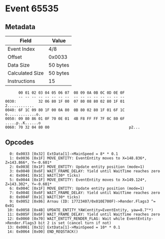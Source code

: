 # Event 65535

## Metadata

| Field           | Value    |
|-----------------|----------|
| Event Index     | 4/8      |
| Offset          | 0x0033   |
| Data Size       | 50 bytes |
| Calculated Size | 50 bytes |
| Instructions    | 15       |

```
      00 01 02 03 04 05 06 07  08 09 0A 0B 0C 0D 0E 0F
      -- -- -- -- -- -- -- --  -- -- -- -- -- -- -- --
0030:          32 06 80 1F 00  07 80 08 80 02 80 1F 01     2............
0040: 6F 1C 09 80 1F 00 0A 80  0B 80 02 80 1F 01 6F 1C  o.............o.
0050: 09 80 86 01 0F 70 0E 01  4B F8 FF FF 7F 0C 80 6F  .....p..K......o
0060: 70 32 04 80 00                                    p2...           
```

## Opcodes

```
  0: 0x0033 [0x32] ExtData[1]->MainSpeed = 8* * 0.1
  1: 0x0036 [0x1F] MOVE_ENTITY: EventEntity moves to X=148.836*, Z=143.866*, Y=-0.601*
  2: 0x003E [0x1F] MOVE_ENTITY: Update entity position (mode=1)
  3: 0x0040 [0x6F] WAIT_FRAME_DELAY: Yield until WaitTime reaches zero
  4: 0x0041 [0x1C] WAIT(30* ticks)
  5: 0x0044 [0x1F] MOVE_ENTITY: EventEntity moves to X=149.124*, Z=143.302*, Y=-0.601*
  6: 0x004C [0x1F] MOVE_ENTITY: Update entity position (mode=1)
  7: 0x004E [0x6F] WAIT_FRAME_DELAY: Yield until WaitTime reaches zero
  8: 0x004F [0x1C] WAIT(30* ticks)
  9: 0x0052 [0x86] Arnau (ID: 17723407/0x010E700F)->Render.Flags3 ^= 0x01
 10: 0x0058 [0x4B] UPDATE_ENTITY_YAW(entity=EventEntity, yaw=8.7°*)
 11: 0x005F [0x6F] WAIT_FRAME_DELAY: Yield until WaitTime reaches zero
 12: 0x0060 [0x70] WAIT_ENTITY_RENDER_FLAG: Wait while EventEntity->Render.Flags3 bit 2 is set (cancel turn if not)
 13: 0x0061 [0x32] ExtData[1]->MainSpeed = 10* * 0.1
 14: 0x0064 [0x00] END_REQSTACK()
```

